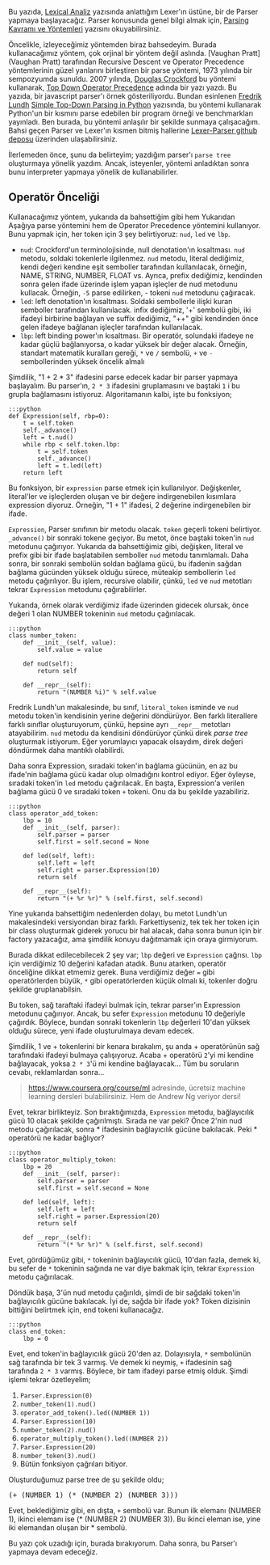 <!-- 
.. description: Python ile parser yapıyoruz. Bu yazıda, Operatör önceliği konusu var. Bitmiş kodlar  github'da.
.. date: 2013/10/16 15:06
.. title: Python ile parser yapımı
.. slug: python-ile-parser-yapimi
-->

Bu yazıda, [Lexical Analiz](lexical-analiz.html) yazısında anlattığım Lexer'ın üstüne, bir de Parser yapmaya başlayacağız.
Parser konusunda genel bilgi almak için, [Parsing Kavramı ve Yöntemleri](parsing-parser-topdown-operator-precedence.html) yazısını
okuyabilirsiniz.

Öncelikle, izleyeceğimiz yöntemden biraz bahsedeyim. Burada kullanacağımız yöntem, çok orjinal bir yöntem değil aslında.
[Vaughan Pratt](Vaughan Pratt) tarafından Recursive Descent ve Operator Precedence yöntemlerinin güzel yanlarını birleştiren
bir parse yöntemi, 1973 yılında bir sempozyumda sunuldu. 2007 yılında, [Douglas Crockford](http://www.crockford.com/) bu yöntemi
kullanarak, [Top Down Operator Precedence](http://javascript.crockford.com/tdop/tdop.html) adında bir yazı yazdı. Bu yazıda,
bir javascript parser'ı örnek gösteriliyordu. Bundan esinlenen [Fredrik Lundh](http://effbot.org/zone/about.htm)
[Simple Top-Down Parsing in Python](http://effbot.org/zone/simple-top-down-parsing.htm) yazısında, bu yöntemi kullanarak Python'un
bir kısmını parse edebilen bir program örneği ve benchmarkları yayınladı. Ben burada, bu yöntemi anlaşılır bir şekilde sunmaya
çalışacağım. Bahsi geçen Parser ve Lexer'ın kısmen bitmiş hallerine [Lexer-Parser github deposu](https://github.com/yasar11732/Lexer-Parser)
üzerinden ulaşabilirsiniz. <!-- TEASER_END -->

İlerlemeden önce, şunu da belirteyim; yazdığım parser'ı `parse tree` oluşturmaya yönelik yazdım. Ancak, isteyenler, yöntemi anladıktan
sonra bunu interpreter yapmaya yönelik de kullanabilirler.

## Operatör Önceliği

Kullanacağımız yöntem, yukarıda da bahsettiğim gibi hem Yukarıdan Aşağıya parse yöntemini hem de Operator Precedence yöntemini kullanıyor.
Bunu yapmak için, her token için 3 şey belirtiyoruz: `nud`, `led` ve `lbp`.

 * `nud`: Crockford'un terminolojisinde, null denotation'ın kısaltması. `nud` metodu, soldaki tokenlerle ilgilenmez. `nud` metodu,
 literal dediğimiz, kendi değeri kendine eşit semboller tarafından kullanılacak, örneğin, NAME, STRING, NUMBER, FLOAT vs. Ayrıca, prefix
 dediğimiz, kendinden sonra gelen ifade üzerinde işlem yapan işleçler de nud metodunu kullacak. Örneğin, `-5` parse edilirken, - tokeni
 `nud` metodunu çağıracak.
 * `led`: left denotation'ın kısaltması. Soldaki sembollerle ilişki kuran semboller tarafından kullanılacak. infix dediğimiz, '+'
 sembolü gibi, iki ifadeyi birbirine bağlayan ve suffix dediğimiz, "++" gibi kendinden önce gelen ifadeye bağlanan işleçler tarafından
 kullanılacak.
 * `lbp`: left binding power'ın kısaltması. Bir operatör, solundaki ifadeye ne kadar güçlü bağlanıyorsa, o kadar yüksek bir değer alacak.
 Örneğin, standart matematik kuralları gereği, `*` ve `/` sembolü, `+` ve `-` sembollerinden yüksek öncelik almalı
 
Şimdilik, "1 + 2 * 3" ifadesini parse edecek kadar bir parser yapmaya başlayalım. Bu parser'ın, `2 * 3` ifadesini gruplamasını ve
baştaki `1` i bu grupla bağlamasını istiyoruz. Algoritamanın kalbi, işte bu fonksiyon;
	
	:::python
    def Expression(self, rbp=0):
        t = self.token
        self._advance()
        left = t.nud()
        while rbp < self.token.lbp:
            t = self.token
            self._advance()
            left = t.led(left)
        return left
		
Bu fonksiyon, bir `expression` parse etmek için kullanılıyor. Değişkenler, literal'ler ve işleçlerden
oluşan ve bir değere indirgenebilen kısımlara expression diyoruz. Örneğin, "1 + 1" ifadesi, 2 değerine indirgenebilen bir ifade.

`Expression`, Parser sınıfının bir metodu olacak. `token` geçerli tokeni belirtiyor. `_advance()` bir sonraki tokene geçiyor.
Bu metot, önce baştaki token'in `nud` metodunu çağırıyor. Yukarıda da bahsettiğimiz gibi, değişken, literal ve prefix gibi bir ifade
başlatabilen semboller `nud` metodu tanımlamalı. Daha sonra, bir sonraki sembolün soldan bağlama gücü, bu ifadenin sağdan bağlama
gücünden yüksek olduğu sürece, müteakip sembollerin `led` metodu çağırılıyor. Bu işlem, recursive olabilir, çünkü, `led` ve `nud`
metotları tekrar `Expression` metodunu çağırabilirler.

Yukarıda, örnek olarak verdiğimiz ifade üzerinden gidecek olursak, önce değeri 1 olan NUMBER tokeninin `nud` metodu çağırılacak.

	:::python
	class number_token:
		def __init__(self, value):
			self.value = value
		
		def nud(self):
			return self
			
		def __repr__(self):
			return "(NUMBER %i)" % self.value
			
Fredrik Lundh'un makalesinde, bu sınıf, `literal_token` isminde ve `nud` metodu token'in kendisinin yerine değerini döndürüyor.
Ben farklı literallere farklı sınıflar oluşturuyorum, çünkü, hepsine ayrı `__repr__` metotları atayabilirim. `nud` metodu da 
kendisini döndürüyor çünkü direk *parse tree* oluşturmak istiyorum. Eğer yorumlayıcı yapacak olsaydım, direk değeri döndürmek
daha mantıklı olabilirdi.

Daha sonra Expression, sıradaki token'in bağlama gücünün, en az bu ifade'nin bağlama gücü kadar olup olmadığını kontrol ediyor.
Eğer öyleyse, sıradaki token'in `led` metodu çağırılacak. En başta, Expression'a verilen bağlama gücü 0 ve sıradaki token `+`
tokeni. Onu da bu şekilde yazabiliriz.

	:::python
	class operator_add_token:
		lbp = 10
		def __init__(self, parser):
			self.parser = parser
			self.first = self.second = None
		
		def led(self, left):
			self.left = left
			self.right = parser.Expression(10)
			return self
			
		def __repr__(self):
			return "(+ %r %r)" % (self.first, self.second)
			
Yine yukarıda bahsettiğim nedenlerden dolayı, bu metot Lundh'un makalesindeki versiyondan biraz farklı. Farkettiyseniz, tek
tek her token için bir class oluşturmak giderek yorucu bir hal alacak, daha sonra bunun için bir factory yazacağız, ama şimdilik
konuyu dağıtmamak için oraya girmiyorum.

Burada dikkat edilecebilecek 2 şey var; `lbp` değeri ve `Expression` çağrısı. `lbp` için verdiğimiz 10 değerini kafadan atadık. Bunu
atarken, operatör önceliğine dikkat etmemiz gerek. Buna verdiğimiz değer `=` gibi operatörlerden büyük, `*` gibi operatörlerden
küçük olmalı ki, tokenler doğru şekilde gruplanabilsin.

Bu token, sağ taraftaki ifadeyi bulmak için, tekrar parser'ın Expression metodunu çağırıyor. Ancak, bu sefer `Expression` metodunu 10 değeriyle çağırdık. Böylece, bundan sonraki tokenlerin
`lbp` değerleri 10'dan yüksek olduğu sürece, yeni ifade oluşturulmaya devam edecek.

Şimdilik, 1 ve + tokenlerini bir kenara bırakalım, şu anda + operatörünün sağ tarafındaki ifadeyi bulmaya çalışıyoruz. Acaba +
operatörü `2`'yi mi kendine bağlayacak, yoksa `2 * 3`'ü mi kendine bağlayacak... Tüm bu soruların cevabı, reklamlardan sonra...

> https://www.coursera.org/course/ml adresinde, ücretsiz machine learning dersleri bulabilirsiniz. Hem de Andrew Ng veriyor dersi!

Evet, tekrar birlikteyiz. Son bıraktığımızda, `Expression` metodu, bağlayıcılık gücü 10 olacak şekilde çağırılmıştı. Sırada ne var peki?
Önce 2'nin nud metodu çağırılacak, sonra * ifadesinin bağlayıcılık gücüne bakılacak. Peki * operatörü ne kadar bağlıyor?

	:::python
	class operator_multiply_token:
		lbp = 20
		def __init__(self, parser):
			self.parser = parser
			self.first = self.second = None
		
		def led(self, left):
			self.left = left
			self.right = parser.Expression(20)
			return self
			
		def __repr__(self):
			return "(* %r %r)" % (self.first, self.second)
			
Evet, gördüğümüz gibi, `*` tokeninin bağlayıcılık gücü, 10'dan fazla, demek ki, bu sefer de `*` tokeninin sağında ne var diye bakmak
için, tekrar `Expression` metodu çağırılacak.

Döndük başa, 3'ün nud metodu çağırıldı, şimdi de bir sağdaki token'in bağlayıcılık gücüne bakılacak. İyi de, sağda bir ifade yok?
Token dizisinin bittiğini belirtmek için, end tokeni kullanacağız.

	:::python
	class end_token:
		lbp = 0

Evet, end token'in bağlayıcılık gücü 20'den az. Dolayısıyla, `*` sembolünün sağ tarafında bir tek 3 varmış. Ve demek ki neymiş, `+`
ifadesinin sağ tarafında `2 * 3` varmış. Böylece, bir tam ifadeyi parse etmiş olduk. Şimdi işlemi tekrar özetleyelim;

 1. `Parser.Expression(0)`
 1. `number_token(1).nud()`
 2. `operator_add_token().led((NUMBER 1))`
 3. `Parser.Expression(10)`
 4. `number_token(2).nud()`
 5. `operator_multiply_token().led((NUMBER 2))`
 6. `Parser.Expression(20)`
 7. `number_token(3).nud()`
 8. Bütün fonksiyon çağrıları bitiyor.
 
Oluşturduğumuz parse tree de şu şekilde oldu;
<pre>
(+ (NUMBER 1) (* (NUMBER 2) (NUMBER 3)))
</pre>

Evet, beklediğimiz gibi, en dışta, `+` sembolü var. Bunun ilk elemanı (NUMBER 1), ikinci elemanı ise (\* (NUMBER 2) (NUMBER 3)). Bu
ikinci eleman ise, yine iki elemandan oluşan bir \* sembolü.

Bu yazı çok uzadığı için, burada bırakıyorum. Daha sonra, bu Parser'ı yapmaya devam edeceğiz.